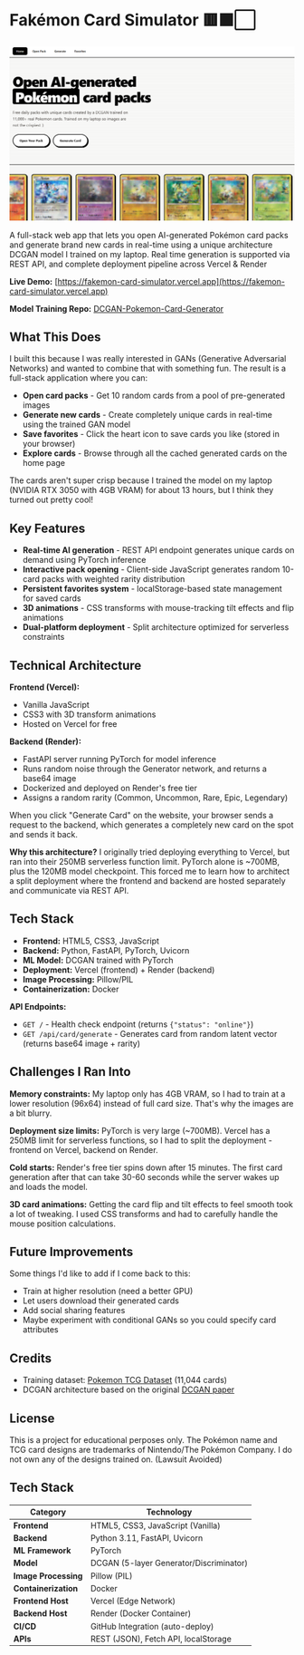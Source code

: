 #  Fakémon Card Simulator 🟥⬛⬜

![Fakemon Simulator Screenshot](/assets/images/fakemon-simulator.png)

A full-stack web app that lets you open AI-generated Pokémon card packs and generate brand new cards in real-time using a unique architecture DCGAN model I trained on my laptop. Real time generation is supported via REST API, and complete deployment pipeline across Vercel & Render 

**Live Demo:** [https://fakemon-card-simulator.vercel.app](https://fakemon-card-simulator.vercel.app)

**Model Training Repo:** [DCGAN-Pokemon-Card-Generator](https://github.com/OliverGrabner/DCGAN-Pokemon-Card-Generator)

## What This Does

I built this because I was really interested in GANs (Generative Adversarial Networks) and wanted to combine that with something fun. The result is a full-stack application where you can:

- **Open card packs** - Get 10 random cards from a pool of pre-generated images
- **Generate new cards** - Create completely unique cards in real-time using the trained GAN model
- **Save favorites** - Click the heart icon to save cards you like (stored in your browser)
- **Explore cards** - Browse through all the cached generated cards on the home page

The cards aren't super crisp because I trained the model on my laptop (NVIDIA RTX 3050 with 4GB VRAM) for about 13 hours, but I think they turned out pretty cool!

## Key Features
- **Real-time AI generation** - REST API endpoint generates unique cards on demand using PyTorch inference
- **Interactive pack opening** - Client-side JavaScript generates random 10-card packs with weighted rarity distribution
- **Persistent favorites system** - localStorage-based state management for saved cards
- **3D animations** - CSS transforms with mouse-tracking tilt effects and flip animations
- **Dual-platform deployment** - Split architecture optimized for serverless constraints

## Technical Architecture

**Frontend (Vercel):**
- Vanilla JavaScript 
- CSS3 with 3D transform animations
- Hosted on Vercel for free

**Backend (Render):**
- FastAPI server running PyTorch for model inference
- Runs random noise through the Generator network, and returns a base64 image
- Dockerized and deployed on Render's free tier
- Assigns a random rarity (Common, Uncommon, Rare, Epic, Legendary)

When you click "Generate Card" on the website, your browser sends a request to the backend, which generates a completely new card on the spot and sends it back.


**Why this architecture?**
I originally tried deploying everything to Vercel, but ran into their 250MB serverless function limit. PyTorch alone is ~700MB, plus the 120MB model checkpoint. This forced me to learn how to architect a split deployment where the frontend and backend are hosted separately and communicate via REST API.

## Tech Stack


- **Frontend:** HTML5, CSS3, JavaScript
- **Backend:** Python, FastAPI, PyTorch, Uvicorn
- **ML Model:** DCGAN trained with PyTorch
- **Deployment:** Vercel (frontend) + Render (backend)
- **Image Processing:** Pillow/PIL
- **Containerization:** Docker

**API Endpoints:**
- `GET /` - Health check endpoint (returns `{"status": "online"}`)
- `GET /api/card/generate` - Generates card from random latent vector (returns base64 image + rarity)

## Challenges I Ran Into

**Memory constraints:** My laptop only has 4GB VRAM, so I had to train at a lower resolution (96x64) instead of full card size. That's why the images are a bit blurry.

**Deployment size limits:** PyTorch is very large (~700MB). Vercel has a 250MB limit for serverless functions, so I had to split the deployment - frontend on Vercel, backend on Render.

**Cold starts:** Render's free tier spins down after 15 minutes. The first card generation after that can take 30-60 seconds while the server wakes up and loads the model.

**3D card animations:** Getting the card flip and tilt effects to feel smooth took a lot of tweaking. I used CSS transforms and had to carefully handle the mouse position calculations.

## Future Improvements

Some things I'd like to add if I come back to this:
- Train at higher resolution (need a better GPU)
- Let users download their generated cards
- Add social sharing features
- Maybe experiment with conditional GANs so you could specify card attributes 

## Credits

- Training dataset: [Pokemon TCG Dataset](https://github.com/PokemonTCG/pokemon-tcg-data) (11,044 cards)
- DCGAN architecture based on the original [DCGAN paper](https://arxiv.org/abs/1511.06434)

## License

This is a project for educational perposes only. The Pokémon name and TCG card designs are trademarks of Nintendo/The Pokémon Company. I do not own any of the designs trained on. (Lawsuit Avoided)

## Tech Stack 

| Category | Technology |
|----------|-----------|
| **Frontend** | HTML5, CSS3, JavaScript (Vanilla) |
| **Backend** | Python 3.11, FastAPI, Uvicorn |
| **ML Framework** | PyTorch  |
| **Model** | DCGAN (5-layer Generator/Discriminator) |
| **Image Processing** | Pillow (PIL) |
| **Containerization** | Docker |
| **Frontend Host** | Vercel (Edge Network) |
| **Backend Host** | Render (Docker Container) |
| **CI/CD** | GitHub Integration (auto-deploy) |
| **APIs** | REST (JSON), Fetch API, localStorage |
